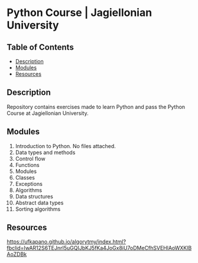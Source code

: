 # Python Course | Jagiellonian University <!-- omit in toc -->

## Table of Contents <!-- omit in toc -->

- [Description](#description)
- [Modules](#modules)
- [Resources](#resources)

## Description

Repository contains exercises made to learn Python and pass the Python Course at Jagiellonian University.

## Modules

1. Introduction to Python. No files attached.
2. Data types and methods
3. Control flow
4. Functions
5. Modules
6. Classes
7. Exceptions
8. Algorithms
9. Data structures
10. Abstract data types
11. Sorting algorithms

## Resources

https://ufkapano.github.io/algorytmy/index.html?fbclid=IwAR12S6TEJnrI5uGQIJbKJ5fKa4JoGx8iU7oDMeCfhSVEHlAoWXKlBAoZDBk